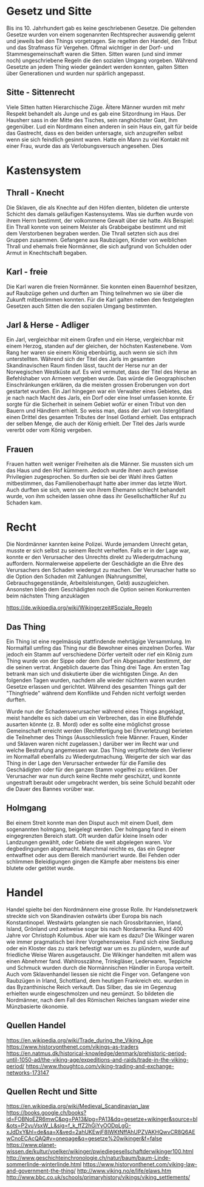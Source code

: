 # Gesetz und Sitte 

Bis ins 10. Jahrhundert gab es keine geschriebenen Gesetze. 
Die geltenden Gesetze wurden von einem sogenannten Rechtsprecher auswendig 
gelernt und jeweils bei den Things vorgetragen. Sie regelten den Handel, den Tribut und das Strafmass für Vergehen. Oftmal wichtiger in der Dorf- und Stammesgemeinschaft waren die Sitten. Sitten waren (und sind immer noch) ungeschriebene Regeln die den sozialen Umgang vorgeben. Während Gesetzte an jedem Thing wieder geändert werden konnten, galten Sitten über Generationen und wurden nur spärlich angepasst.

## Sitte - Sittenrecht

Viele Sitten hatten Hierarchische Züge. Ältere Männer wurden mit mehr Respekt behandelt als Junge und es gab eine Sitzordnung im Haus. Der Hausherr sass in der Mitte des Tisches, sein ranghöchster Gast, ihm gegenüber. Lud ein Nordmann einen anderen in sein Haus ein, galt für beide das Gastrecht, dass es den beiden untersagte, sich anzugreifen selbst wenn sie sich feindlich gesinnt waren.
Hatte ein Mann zu viel Kontakt mit einer Frau, wurde das als Verlobungsversuch angesehen. Dies 

# Kastensystem

## Thrall - Knecht
Die Sklaven, die als Knechte auf den Höfen dienten, bildeten die unterste Schicht des damals geläufigen Kastensystems.
Was sie durften wurde von ihrem Herrn bestimmt, der volkommene Gewalt über sie hatte. Als Beispiel: Ein Thrall konnte von seinem Meister als Grabbeigabe bestimmt und mit dem Verstorbenen begraben werden.
Die Thrall setzten sich aus drei Gruppen zusammen. Gefangene aus Raubzügen, Kinder von weiblichen Thrall und ehemals freie Normänner, die sich aufgrund von Schulden oder Armut in Knechtschaft begaben.

## Karl - freie
Die Karl waren die freien Normänner. Sie konnten einen Bauernhof besitzen, auf Raubzüge gehen und durften am Thing teilnehmen wo sie über die Zukunft mitbestimmen konnten. 
Für die Karl galten neben den festgelegten Gesetzen auch Sitten die den sozialen Umgang bestimmten. 

## Jarl & Herse - Adliger
Ein Jarl, vergleichbar mit einem Grafen und ein Herse, vergleichbar mit einem Herzog, standen auf der gleichen, der höchsten Kastenebene. Vom Rang her waren sie einem König ebenbürtig, auch wenn sie sich ihm unterstellten.
Während sich der Titel des Jarls im gesamten Skandinavischen Raum finden lässt, taucht der Herse nur an der Norwegischen Westküste auf.
Es wird vermutet, dass der Titel des Herse an Befehlshaber von Armeen vergeben wurde. Das würde die Geographischen Einschränkungen erklären, da die meisten grossen Eroberungen von dort gestartet wurden.
Ein Jarl hingegen war ein Verwalter eines Gebietes, das je nach nach Macht des Jarls, ein Dorf oder eine Insel umfassen konnte.
Er sorgte für die Sicherheit in seinem Gebiet wofür er einen Tribut von den Bauern und Händlern erhielt. So weiss man, dass der Jarl von östergötland einen Drittel des gesamten Tributes der Insel Gotland erhielt. Das entsprach der selben Menge, die auch der König erhielt.
Der Titel des Jarls wurde vererbt oder vom König vergeben.

## Frauen
Frauen hatten weit weniger Freiheiten als die Männer. Sie mussten sich um das Haus und den Hof kümmern. Jedoch wurde ihnen auch gewisse Privilegien zugesprochen. So durften sie bei der Wahl ihres Gatten mitbestimmen, das Familienoberhaupt hatte aber immer das letzte Wort.
Auch durften sie sich, wenn sie von ihrem Ehemann schlecht behandelt wurde, von ihm scheiden lassen ohne dass ihr Gesellschaftlicher Ruf zu Schaden kam.

# Recht

Die Nordmänner kannten keine Polizei. Wurde jemandem Unrecht getan, 
musste er sich selbst zu seinem Recht verhelfen.
Falls er in der Lage war, konnte er den Verursacher des Unrechts direkt zu 
Wiedergutmachung auffordern. Normalerweise appelierte der Geschädigte an die 
Ehre des Verursachers den Schaden wiedergut zu machen. 
Der Verursacher hatte so die Option den Schaden mit 
Zahlungen (Nahrungsmittel, Gebrauchsgegenstände, Arbeitsleistungen, Geld) auszugleichen. 
Ansonsten blieb dem Geschädigten noch die Option seinen Konkurrenten beim nächsten Thing anzuklagen

https://de.wikipedia.org/wiki/Wikingerzeit#Soziale_Regeln

## Das Thing

Ein Thing ist eine regelmässig stattfindende mehrtägige Versammlung. 
Im Normalfall umfing das Thing nur die Bewohner eines einzelnen Dorfes. 
War jedoch ein Stamm auf verschiedene Dörfer verteilt oder rief ein König zum Thing wurde von der Sippe oder dem Dorf 
ein Abgesandter bestimmt, der die seinen vertrat. Angeblich dauerte das Thing drei Tage. Am ersten Tag betrank man sich 
und diskutierte über die wichtigsten Dinge. An den folgenden Tagen wurden, nachdem alle wieder nüchtern waren wurden Gesetze 
erlassen und gerichtet.
Während des gesamten Things galt der "Thingfriede" während dem Konflikte und Fehden nicht verfolgt werden durften.

Wurde nun der Schadensverursacher während eines Things angeklagt, 
meist handelte es sich dabei um ein Verbrechen, das in eine Blutfehde ausarten könnte (z. B. Mord) 
oder es sollte eine möglichst grosse Gemeinschaft erreicht werden (Rechtfertigung bei Ehrverletzung) 
berieten die Teilnehmer des Things (Ausschliesslich freie Männer. Frauen, Kinder und Sklaven waren nicht zugelassen.) 
darüber wer im Recht war und welche Bestrafung angemessen war. Das Thing verpflichtete den Verlierer im Normalfall 
ebenfalls zu Wiedergutmachung. Weigerte der sich war das Thing in der Lage den Verursacher entweder für die Familie des 
Geschädigten oder für den ganzen Stamm vogelfrei zu erklären. Der Verursacher war nun durch keine Rechte mehr geschützt, 
und konnte ungestraft beraubt oder umgebracht werden, bis seine Schuld bezahlt oder die Dauer des Bannes vorüber war.

## Holmgang

Bei einem Streit konnte man den Disput auch mit einem Duell, 
dem sogenannten holmgang, beigelegt werden. Der holmgang fand in einem 
eingegrenzten Bereich statt. Oft wurden dafür kleine Inseln oder Landzungen gewählt, oder Gebiete die weit abgelegen waren.
Vor degbedingungen abgemacht. Manchmal reichte es, das ein Gegner entwaffnet oder aus dem Bereich manövriert wurde. Bei Fehden oder schlimmen Beleidigungen gingen die Kämpfe aber meistens bis einer blutete oder getötet wurde.

# Handel

Handel spielte bei den Nordmännern eine grosse Rolle. Ihr Handelsnetzwerk streckte sich von Skandinavien ostwärts über Europa bis nach Konstantinopel. Westwärts gelangten sie nach Grossbritannien, Irland, Island, Grönland und zeitweise sogar bis nach Nordamerika. Rund 400 Jahre vor Christoph Kolumbus. Aber wie kam es dazu? Die Wikinger waren wie immer pragmatisch bei ihrer Vorgehensweise. Fand sich eine Siedlung oder ein Kloster das zu stark befestigt war um es zu plündern, wurde auf friedliche Weise Waren ausgetauscht. Die Wikinger handelten mit allem was einen Abnehmer fand. Wahlrosszähne, Trinkgläser, Lederwaren, Teppiche und Schmuck wurden durch die Normännischen Händler in Europa verteilt. Auch vom Sklavenhandel liessen sie nicht die Finger von. Gefangene von Raubzügen in Irland, Schottland, dem heutigen Frankreich etc. wurden in das Byzanthinische Reich verkauft. Das Silber, das sie im Gegenzug erhielten wurde eingeschmolzen und neu gemünzt. So bildeten die Nordmänner, nach dem Fall des Römischen Reiches langsam wieder eine Münzbasierte ökonomie.


## Quellen Handel
https://en.wikipedia.org/wiki/Trade_during_the_Viking_Age
https://www.historyonthenet.com/vikings-as-traders
https://en.natmus.dk/historical-knowledge/denmark/prehistoric-period-until-1050-ad/the-viking-age/expeditions-and-raids/trade-in-the-viking-period/
https://www.thoughtco.com/viking-trading-and-exchange-networks-173147



## Quellen Recht und Sitte
https://en.wikipedia.org/wiki/Medieval_Scandinavian_law
https://books.google.ch/books?id=FOBNoEZR6mwC&pg=PA13&lpg=PA13&dq=gesetze+wikinger&source=bl&ots=P2vuVsxW_L&sig=f_k_ffZ2hGiYyOODpLgG-xJdDxY&hl=de&sa=X&ved=2ahUKEwjF8IWKtNffAhUPZVAKHQwvCR8Q6AEwCnoECAcQAQ#v=onepage&q=gesetze%20wikinger&f=false
https://www.planet-wissen.de/kultur/voelker/wikinger/pwiediegesellschaftderwikinger100.html
http://www.geschichteinchronologie.ch/natur/baum/baum-Linde-sommerlinde-winterlinde.html
https://www.historyonthenet.com/viking-law-and-government-the-thing/
http://www.viking.no/e/life/elaws.htm  
http://www.bbc.co.uk/schools/primaryhistory/vikings/viking_settlements/
